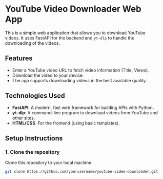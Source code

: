 # YouTube Video Downloader Web App

This is a simple web application that allows you to download YouTube videos. It uses FastAPI for the backend and `yt-dlp` to handle the downloading of the videos.

## Features

- Enter a YouTube video URL to fetch video information (Title, Views).
- Download the video to your device.
- The app supports downloading videos in the best available quality.

## Technologies Used

- **FastAPI**: A modern, fast web framework for building APIs with Python.
- **yt-dlp**: A command-line program to download videos from YouTube and other sites.
- **HTML/CSS**: For the frontend (using basic templates).

## Setup Instructions

### 1. Clone the repository

Clone this repository to your local machine.

```bash
git clone https://github.com/yourusername/youtube-video-downloader.git